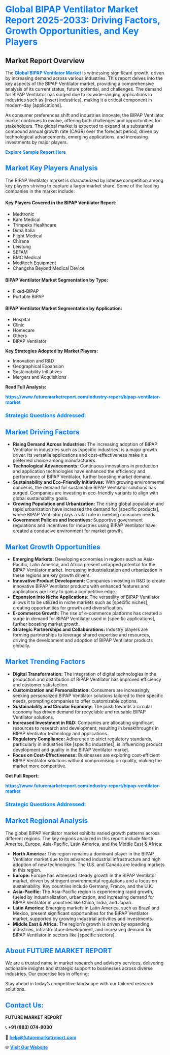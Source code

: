 <h1 style="color: #007BFF;">Global BIPAP Ventilator Market Report 2025-2033: Driving Factors, Growth Opportunities, and Key Players</h1>

<section id="overview">
<h2>Market Report Overview</h2>
<p>The <a href="https://www.futuremarketreport.com/industry-report/bipap-ventilator-market" style="color: #007BFF; text-decoration: none;"><strong>Global BIPAP Ventilator Market</strong></a> is witnessing significant growth, driven by increasing demand across various industries. This report delves into the key aspects of the BIPAP Ventilator market, providing a comprehensive analysis of its current status, future potential, and challenges. The demand for BIPAP Ventilator has surged due to its wide-ranging applications in industries such as [insert industries], making it a critical component in modern-day [applications].</p>
<p>As consumer preferences shift and industries innovate, the BIPAP Ventilator market continues to evolve, offering both challenges and opportunities for stakeholders. The global market is expected to expand at a substantial compound annual growth rate (CAGR) over the forecast period, driven by technological advancements, emerging applications, and increasing investments by major players.</p>
</section>

<section id="overview">
<p><a href="https://www.futuremarketreport.com/request-sample/reportId=123994" style="color: #007BFF; text-decoration: none;"><strong>Explore Sample Report Here</strong></a></p>
</section>

<section id="key-players">
<h2 style="color: #007BFF;">Market Key Players Analysis</h2>
<p>The BIPAP Ventilator market is characterized by intense competition among key players striving to capture a larger market share. Some of the leading companies in the market include:</p>
<h4>Key Players Covered in the BIPAP Ventilator Report:</h4>
<ul><li>Medtronic</li><li>Kare Medical</li><li>Trimpeks Healthcare</li><li>Dima Italia</li><li>Flight Medical</li><li>Chirana</li><li>Leistung</li><li>SEFAM</li><li>BMC Medical</li><li>Meditech Equipment</li><li>Changsha Beyond Medical Device</li></ul>
<h4>BIPAP Ventilator Market Segmentation by Type:</h4>
<ul><li>Fixed-BIPAP</li><li>Portable BIPAP</li></ul>

<h4>BIPAP Ventilator Market Segmentation by Application:</h4>
<ul><li>Hospital</li><li>Clinic</li><li>Homecare</li><li>Others</li><li>BIPAP Ventilator</li></ul>
<p><strong>Key Strategies Adopted by Market Players:</strong></p>
<ul>
<li>Innovation and R&D</li>
<li>Geographical Expansion</li>
<li>Sustainability Initiatives</li>
<li>Mergers and Acquisitions</li>
</ul>
</section>

<section>
<p><strong>Read Full Analysis: </strong></p><a href="https://www.futuremarketreport.com/industry-report/bipap-ventilator-market" style="color: #007BFF; text-decoration: none;"><strong>https://www.futuremarketreport.com/industry-report/bipap-ventilator-market</strong></a>
<h3 style="color: #007BFF;">Strategic Questions Addressed:</h3>
</section>

<section id="driving-factors">
<h2 style="color: #007BFF;">Market Driving Factors</h2>
<ul>
<li><strong>Rising Demand Across Industries:</strong> The increasing adoption of BIPAP Ventilator in industries such as [specific industries] is a major growth driver. Its versatile applications and cost-effectiveness make it a preferred choice among manufacturers.</li>
<li><strong>Technological Advancements:</strong> Continuous innovations in production and application technologies have enhanced the efficiency and performance of BIPAP Ventilator, further boosting market demand.</li>
<li><strong>Sustainability and Eco-Friendly Initiatives:</strong> With growing environmental concerns, the demand for sustainable BIPAP Ventilator solutions has surged. Companies are investing in eco-friendly variants to align with global sustainability goals.</li>
<li><strong>Growing Population and Urbanization:</strong> The rising global population and rapid urbanization have increased the demand for [specific products], where BIPAP Ventilator plays a vital role in meeting consumer needs.</li>
<li><strong>Government Policies and Incentives:</strong> Supportive government regulations and incentives for industries using BIPAP Ventilator have created a conducive environment for market growth.</li>
</ul>
</section>

<section id="growth-opportunities">
<h2 style="color: #007BFF;">Market Growth Opportunities</h2>
<ul>
<li><strong>Emerging Markets:</strong> Developing economies in regions such as Asia-Pacific, Latin America, and Africa present untapped potential for the BIPAP Ventilator market. Increasing industrialization and urbanization in these regions are key growth drivers.</li>
<li><strong>Innovative Product Development:</strong> Companies investing in R&D to create innovative BIPAP Ventilator products with enhanced features and applications are likely to gain a competitive edge.</li>
<li><strong>Expansion into Niche Applications:</strong> The versatility of BIPAP Ventilator allows it to be utilized in niche markets such as [specific niches], creating opportunities for growth and diversification.</li>
<li><strong>E-commerce Growth:</strong> The rise of e-commerce platforms has created a surge in demand for BIPAP Ventilator used in [specific applications], further boosting market growth.</li>
<li><strong>Strategic Partnerships and Collaborations:</strong> Industry players are forming partnerships to leverage shared expertise and resources, driving the development and adoption of BIPAP Ventilator products globally.</li>
</ul>
</section>

<section id="trending-factors">
<h2 style="color: #007BFF;">Market Trending Factors</h2>
<ul>
<li><strong>Digital Transformation:</strong> The integration of digital technologies in the production and distribution of BIPAP Ventilator has improved efficiency and customer satisfaction.</li>
<li><strong>Customization and Personalization:</strong> Consumers are increasingly seeking personalized BIPAP Ventilator solutions tailored to their specific needs, prompting companies to offer customizable options.</li>
<li><strong>Sustainability and Circular Economy:</strong> The push towards a circular economy has driven demand for recyclable and reusable BIPAP Ventilator solutions.</li>
<li><strong>Increased Investment in R&D:</strong> Companies are allocating significant resources to research and development, resulting in breakthroughs in BIPAP Ventilator technology and applications.</li>
<li><strong>Regulatory Compliance:</strong> Adherence to strict regulatory standards, particularly in industries like [specific industries], is influencing product development and quality in the BIPAP Ventilator market.</li>
<li><strong>Focus on Cost-Effectiveness:</strong> Businesses are exploring cost-efficient BIPAP Ventilator solutions without compromising on quality, making the market more competitive.</li>
</ul>
</section>

<section>
<p><strong>Get Full Report: </strong></p><a href="https://www.futuremarketreport.com/industry-report/bipap-ventilator-market" style="color: #007BFF; text-decoration: none;"><strong>https://www.futuremarketreport.com/industry-report/bipap-ventilator-market</strong></a>
<h3 style="color: #007BFF;">Strategic Questions Addressed:</h3>
</section>


<section id="regional-analysis">
<h2 style="color: #007BFF;">Market Regional Analysis</h2>
<p>The global BIPAP Ventilator market exhibits varied growth patterns across different regions. The key regions analyzed in this report include North America, Europe, Asia-Pacific, Latin America, and the Middle East & Africa:</p>
<ul>
<li><strong>North America:</strong> This region remains a dominant player in the BIPAP Ventilator market due to its advanced industrial infrastructure and high adoption of new technologies. The U.S. and Canada are leading markets in this region.</li>
<li><strong>Europe:</strong> Europe has witnessed steady growth in the BIPAP Ventilator market, driven by stringent environmental regulations and a focus on sustainability. Key countries include Germany, France, and the U.K.</li>
<li><strong>Asia-Pacific:</strong> The Asia-Pacific region is experiencing rapid growth, fueled by industrialization, urbanization, and increasing demand for BIPAP Ventilator in countries like China, India, and Japan.</li>
<li><strong>Latin America:</strong> Emerging markets in Latin America, such as Brazil and Mexico, present significant opportunities for the BIPAP Ventilator market, supported by growing industrial activities and investments.</li>
<li><strong>Middle East & Africa:</strong> The region’s growth is driven by expanding industries, infrastructure development, and increasing demand for BIPAP Ventilator in sectors like [specific sectors].</li>
</ul>
</section>

<footer>
<h2 style="color: #007BFF;">About FUTURE MARKET REPORT</h2>
<p>We are a trusted name in market research and advisory services, delivering actionable insights and strategic support to businesses across diverse industries. Our expertise lies in offering:</p>

<p>Stay ahead in today’s competitive landscape with our tailored research solutions.</p>

<h2 style="color: #007BFF;">Contact Us:</h2>
<p><strong>FUTURE MARKET REPORT</strong></p>
<p>📞 <strong>+91 (883) 074-8030</strong></p>
<p>📧 <strong><a href="mailto:help@futuremarketreport.com" style="color: #007BFF;">help@futuremarketreport.com</a></strong></p>
<p>🌐 <strong><a href="https://www.futuremarketreport.com/" style="color: #007BFF;">Visit Our Website</a></strong></p>
</footer>